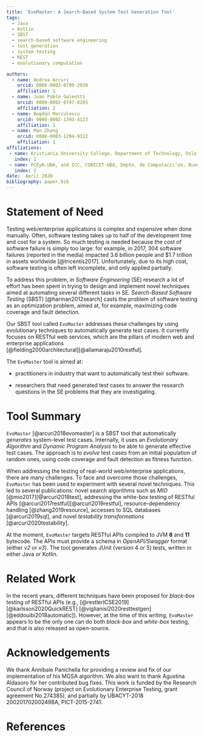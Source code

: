 ```yaml
---
title: 'EvoMaster: A Search-Based System Test Generation Tool'
tags:
  - Java
  - Kotlin
  - SBST
  - search-based software engineering
  - test generation
  - system testing
  - REST
  - evolutionary computation

authors:
  - name: Andrea Arcuri
    orcid: 0000-0003-0799-2930
    affiliation: 1
  - name: Juan Pablo Galeotti
    orcid: 0000-0002-0747-8205
    affiliation: 2
  - name: Bogdan Marculescu
    orcid: 0000-0002-1393-4123
    affiliation: 1
  - name: Man Zhang
    orcid: 0000-0003-1204-9322
    affiliation: 1
affiliations:
 - name: Kristiania University College, Department of Technology, Oslo, Norway
   index: 1
 - name: FCEyN-UBA, and ICC, CONICET-UBA, Depto. de Computaci\'on, Buenos Aires, Argentina
   index: 2
date:  April 2020
bibliography: paper.bib
---
```



# Statement of Need

Testing web/enterprise applications is complex and expensive when done manually.
Often, software testing takes up to half of the development time and cost for a system. 
So much testing is needed because the cost of software failure is simply
too large: for example, in 2017, 304 software failures (reported in the media) impacted 3.6 billion people and $1.7
trillion in assets worldwide [@tricentis2017]. 
Unfortunately, due to its high cost, software testing is often left incomplete, and only applied partially.


To address this problem, in *Software Engineering* (SE) research a lot of effort has been spent in trying 
to design and implement novel techniques aimed at automating several different tasks in SE.
*Search-Based Software Testing* (SBST) [@harman2012search] casts the problem of software testing as an optimization problem,
aimed at, for example, maximizing code coverage and fault detection.   


Our SBST tool called ``EvoMaster`` addresses these challenges by using evolutionary techniques to 
automatically generate test cases.
It currently focuses on RESTful web services, which are the pillars of modern web and enterprise applications  
[@fielding2000architectural][@allamaraju2010restful]. 

 
The ``EvoMaster`` tool is aimed  at:
 
* practitioners in industry that want to automatically test their software. 

* researchers that need generated test cases to answer the research questions in the SE 
  problems that they are investigating.  


# Tool Summary

``EvoMaster`` [@arcuri2018evomaster]  is a SBST tool 
that automatically *generates* system-level test cases.
Internally, it uses an *Evolutionary Algorithm* 
and *Dynamic Program Analysis*  to be able to generate effective test cases.
The approach is to *evolve* test cases from an initial population of 
random ones, using code coverage and fault detection as fitness function.

When addressing the testing of real-world web/enterprise applications, there are many challenges. 
To face and overcome those challenges, ``EvoMaster`` has been used to experiment with several novel techniques.
This led to several publications:
novel search algorithms such as *MIO* [@mio2017][@arcuri2018test],
addressing the white-box testing of RESTful APIs [@arcuri2017restful][@arcuri2019restful],
resource-dependency handling [@zhang2019resource], accesses to SQL databases [@arcuri2019sql],
and novel *testability transformations* [@arcuri2020testability].

At the moment, ``EvoMaster`` targets RESTful APIs compiled to 
JVM __8__ and __11__ bytecode.
The APIs must provide a schema in *OpenAPI/Swagger* format (either _v2_ or _v3_).
The tool generates JUnit (version 4 or 5) tests, written in either Java or Kotlin.


# Related Work

In the recent years, different techniques have been proposed for _black-box_ testing 
of RESTful APIs (e.g., [@restlerICSE2019][@karlsson2020QuickREST]
[@viglianisi2020resttestgen][@eddouibi2018automatic]).
However, at the time of this writing, ``EvoMaster`` appears to be the only one can do both
_black-box_ and _white-box_ testing, and that is also released as open-source.


# Acknowledgements
We thank Annibale Panichella for providing a review and fix of our implementation of his MOSA algorithm. 
We also want to thank Agustina Aldasoro for her contributed bug fixes.
This work is funded by the Research Council of Norway (project on Evolutionary Enterprise Testing, grant agreement No 274385), and 
partially by UBACYT-2018 20020170200249BA, PICT-2015-2741.

# References